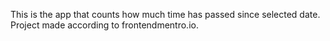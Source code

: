 This is the app that counts how much time has passed since selected date. Project made according to frontendmentro.io.